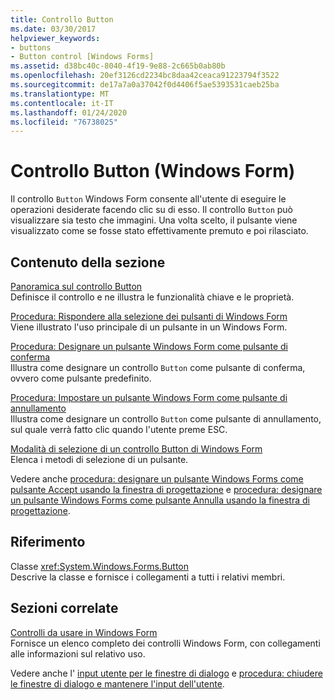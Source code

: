 ```yaml
---
title: Controllo Button
ms.date: 03/30/2017
helpviewer_keywords:
- buttons
- Button control [Windows Forms]
ms.assetid: d38bc40c-8040-4f19-9e88-2c665b0ab80b
ms.openlocfilehash: 20ef3126cd2234bc8daa42ceaca91223794f3522
ms.sourcegitcommit: de17a7a0a37042f0d4406f5ae5393531caeb25ba
ms.translationtype: MT
ms.contentlocale: it-IT
ms.lasthandoff: 01/24/2020
ms.locfileid: "76738025"
---
```

# <a name="button-control-windows-forms"></a>Controllo Button (Windows Form)
Il controllo `Button` Windows Form consente all'utente di eseguire le operazioni desiderate facendo clic su di esso. Il controllo `Button` può visualizzare sia testo che immagini. Una volta scelto, il pulsante viene visualizzato come se fosse stato effettivamente premuto e poi rilasciato.  
  
## <a name="in-this-section"></a>Contenuto della sezione  
 [Panoramica sul controllo Button](button-control-overview-windows-forms.md)  
 Definisce il controllo e ne illustra le funzionalità chiave e le proprietà.  
  
 [Procedura: Rispondere alla selezione dei pulsanti di Windows Form](how-to-respond-to-windows-forms-button-clicks.md)  
 Viene illustrato l'uso principale di un pulsante in un Windows Form.  
  
 [Procedura: Designare un pulsante Windows Form come pulsante di conferma](how-to-designate-a-windows-forms-button-as-the-accept-button.md)  
 Illustra come designare un controllo `Button` come pulsante di conferma, ovvero come pulsante predefinito.  
  
 [Procedura: Impostare un pulsante Windows Form come pulsante di annullamento](how-to-designate-a-windows-forms-button-as-the-cancel-button.md)  
 Illustra come designare un controllo `Button` come pulsante di annullamento, sul quale verrà fatto clic quando l'utente preme ESC.  
  
 [Modalità di selezione di un controllo Button di Windows Form](ways-to-select-a-windows-forms-button-control.md)  
 Elenca i metodi di selezione di un pulsante.  
  
 Vedere anche [procedura: designare un pulsante Windows Forms come pulsante Accept usando la finestra di progettazione](designate-a-wf-button-as-the-accept-button-using-the-designer.md) e [procedura: designare un pulsante Windows Forms come pulsante Annulla usando la finestra di progettazione](designate-a-wf-button-as-the-cancel-button-using-the-designer.md).  
  
## <a name="reference"></a>Riferimento  
 Classe <xref:System.Windows.Forms.Button>  
 Descrive la classe e fornisce i collegamenti a tutti i relativi membri.  
  
## <a name="related-sections"></a>Sezioni correlate  
 [Controlli da usare in Windows Form](controls-to-use-on-windows-forms.md)  
 Fornisce un elenco completo dei controlli Windows Form, con collegamenti alle informazioni sul relativo uso.  
  
 Vedere anche l' [input utente per le finestre di dialogo](https://docs.microsoft.com/previous-versions/visualstudio/visual-studio-2010/1s9ws53w(v=vs.100)) e [procedura: chiudere le finestre di dialogo e mantenere l'input dell'utente](https://docs.microsoft.com/previous-versions/visualstudio/visual-studio-2010/65ad5907(v=vs.100)).
